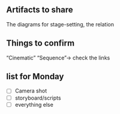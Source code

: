 ## Artifacts to share ##
The diagrams for stage-setting, the relation

## Things to confirm ##
“Cinematic”
“Sequence”-> check the links

## list for Monday ##

- [ ] Camera shot
- [ ] storyboard/scripts
- [ ] everything else